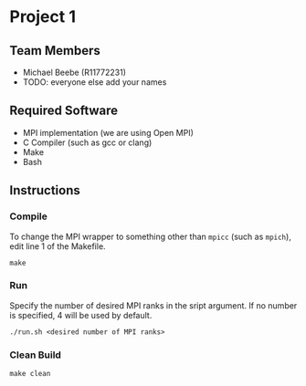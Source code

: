 # Project 1
## Team Members
- Michael Beebe (R11772231)
- TODO: everyone else add your names

## Required Software
- MPI implementation (we are using Open MPI)
- C Compiler (such as gcc or clang)
- Make
- Bash


## Instructions
### Compile
To change the MPI wrapper to something other than `mpicc` (such as `mpich`), edit line 1 of the Makefile.
```
make
```

### Run
Specify the number of desired MPI ranks in the sript argument. If no number is specified, 4 will be used by default.
```
./run.sh <desired number of MPI ranks>
```

### Clean Build
```
make clean
```